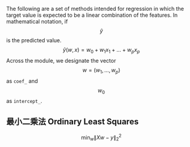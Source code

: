 The following are a set of methods intended for regression in which the target value is expected to be a linear combination of the features. In mathematical notation, if $$ \hat{y} $$ is the predicted value.
$$
 \hat{y}(w, x)=w_{0}+w_{1} x_{1}+\ldots+w_{p} x_{p} 
$$
Across the module, we designate the vector $$ w=\left(w_{1}, \ldots, w_{p}\right) $$ as `coef_` and $$ w_{0} $$ as `intercept_`.

## 最小二乘法 Ordinary Least Squares

$$ \min _{w}\|X w-y\|_{2}^{2} $$

